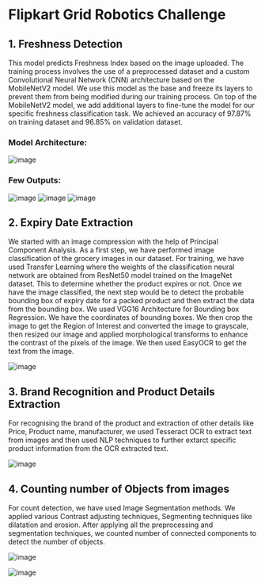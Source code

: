 # Flipkart Grid Robotics Challenge
## 1. Freshness Detection
This model predicts Freshness Index based on the image uploaded. The training process involves the use of a preprocessed dataset and a custom Convolutional Neural Network (CNN) architecture based on the MobileNetV2 model.
We use this model as the base and freeze its layers to prevent them from being modified during our training process. On top of the MobileNetV2 model, we add additional layers to fine-tune the model for our specific freshness classification task.
We achieved an accuracy of 97.87% on training dataset and 96.85% on validation dataset.

### Model Architecture:
![image](https://github.com/user-attachments/assets/8de71ce7-f07b-4a19-8f8b-7372b8e29800)

### Few Outputs:
![image](https://github.com/user-attachments/assets/1f9641c3-bc1a-49cd-9402-af8d3b667339)
![image](https://github.com/user-attachments/assets/8b76716e-7a07-4d7d-b13a-9f6e2b035d05)
![image](https://github.com/user-attachments/assets/d2c47c16-fa6f-465b-a547-bffea9d77d70)

## 2. Expiry Date Extraction
We started with an image compression with the help of Principal Component Analysis.
As a first step, we have performed image classification of the grocery images in our dataset. For training, we have used Transfer Learning where the weights of the classification neural network are obtained from ResNet50 model trained on the ImageNet dataset. This to determine whether the product expires or not.
Once we have the image classified, the next step would be to detect the probable bounding box of expiry date for a packed product and then extract the data from the bounding box. We used VGG16 Architecture for Bounding box Regression.
We have the coordinates of bounding boxes. We then crop the image to get the Region of Interest and converted the image to grayscale, then resized our image and applied morphological transforms to enhance the contrast of the pixels of the image. We then used EasyOCR to get the text from the image.

![image](https://github.com/user-attachments/assets/38725021-a52d-4544-a1eb-be8049282251)

## 3. Brand Recognition and Product Details Extraction
For recognising the brand of the product and extraction of other details like Price, Product name, manufacturer, we used Tesseract OCR to extract text from images and then used NLP techniques to further extarct specific product information from 
the OCR extracted text.

![image](https://github.com/user-attachments/assets/a583a6ff-50de-47a0-ba74-653fcbd26165)

## 4. Counting number of Objects from images
For count detection, we have used Image Segmentation methods. We applied various Contrast adjusting techniques, Segmenting techniques like dilatation and erosion. 
After applying all the preprocessing and segmentation techniques, we counted number of connected components to detect the number of objects.

![image](https://github.com/user-attachments/assets/b2768a79-9d2e-40f5-aaf3-fd01de41f903)

![image](https://github.com/user-attachments/assets/01b2b505-23bf-4239-ae7f-5fb09fd6a474)







